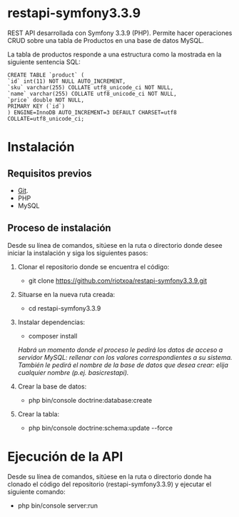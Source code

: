 # restapi-symfony3.3.9
REST API desarrollada con Symfony 3.3.9 (PHP). Permite hacer operaciones CRUD sobre una tabla de Productos en una base de datos MySQL.

La tabla de productos responde a una estructura como la mostrada en la siguiente sentencia SQL:

    CREATE TABLE `product` (
    `id` int(11) NOT NULL AUTO_INCREMENT,
    `sku` varchar(255) COLLATE utf8_unicode_ci NOT NULL,
    `name` varchar(255) COLLATE utf8_unicode_ci NOT NULL,
    `price` double NOT NULL,
    PRIMARY KEY (`id`)
    ) ENGINE=InnoDB AUTO_INCREMENT=3 DEFAULT CHARSET=utf8 COLLATE=utf8_unicode_ci;

# Instalación

## Requisitos previos
* [Git](https://git-scm.com/book/en/v2/Getting-Started-Installing-Git).
* PHP
* MySQL

## Proceso de instalación
Desde su línea de comandos, sitúese en la ruta o directorio donde desee iniciar la instalación y siga los siguientes pasos:
1. Clonar el repositorio donde se encuentra el código:

    * git clone https://github.com/riotxoa/restapi-symfony3.3.9.git

2. Situarse en la nueva ruta creada:

    * cd restapi-symfony3.3.9

3. Instalar dependencias:

    * composer install

    _Habrá un momento donde el proceso le pedirá los datos de acceso a servidor MySQL: rellenar con los valores correspondientes a su sistema._
    _También le pedirá el nombre de la base de datos que desea crear: elija cualquier nombre (p.ej. basicrestapi)._

4. Crear la base de datos:

    * php bin/console doctrine:database:create

5. Crear la tabla:

    * php bin/console doctrine:schema:update --force

# Ejecución de la API

Desde su línea de comandos, sitúese en la ruta o directorio donde ha clonado el código del repositorio (restapi-symfony3.3.9) y ejecutar el siguiente comando:

* php bin/console server:run
